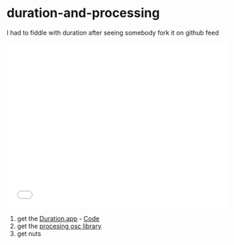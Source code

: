 duration-and-processing
=======================

I had to fiddle with duration after seeing somebody fork it on github feed

<iframe src="//player.vimeo.com/video/80712056" width="500" height="375" frameborder="0" webkitallowfullscreen mozallowfullscreen allowfullscreen></iframe>  

1. get the [Duration.app](http://duration.cc) - [Code](https://github.com/YCAMInterlab/Duration)  
2. get the [procesing osc library](http://www.sojamo.de/libraries/oscP5/)  
3. get nuts  


